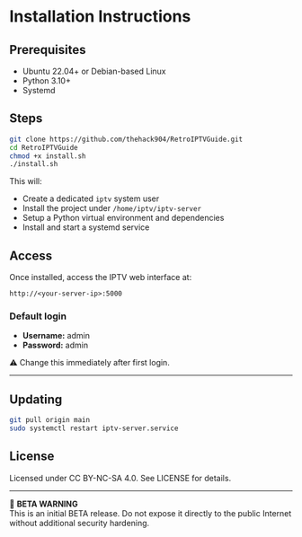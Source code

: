 # Installation Instructions

## Prerequisites
- Ubuntu 22.04+ or Debian-based Linux
- Python 3.10+
- Systemd

## Steps

```bash
git clone https://github.com/thehack904/RetroIPTVGuide.git
cd RetroIPTVGuide
chmod +x install.sh
./install.sh
```

This will:
- Create a dedicated `iptv` system user
- Install the project under `/home/iptv/iptv-server`
- Setup a Python virtual environment and dependencies
- Install and start a systemd service

## Access
Once installed, access the IPTV web interface at:

```
http://<your-server-ip>:5000
```

### Default login
- **Username:** admin  
- **Password:** admin  

⚠️ Change this immediately after first login.

---

## Updating
```bash
git pull origin main
sudo systemctl restart iptv-server.service
```

## License
Licensed under CC BY-NC-SA 4.0. See LICENSE for details.

---

🚨 **BETA WARNING**  
This is an initial BETA release. Do not expose it directly to the public Internet without additional security hardening.
